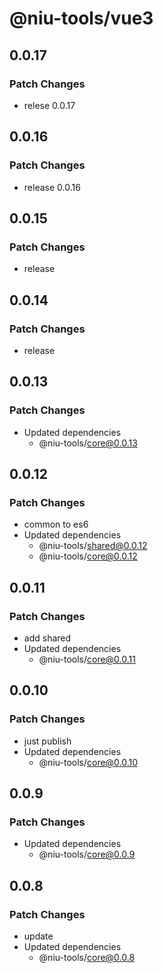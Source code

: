 # @niu-tools/vue3

## 0.0.17

### Patch Changes

- relese 0.0.17

## 0.0.16

### Patch Changes

- release 0.0.16

## 0.0.15

### Patch Changes

- release

## 0.0.14

### Patch Changes

- release

## 0.0.13

### Patch Changes

- Updated dependencies
  - @niu-tools/core@0.0.13

## 0.0.12

### Patch Changes

- common to es6
- Updated dependencies
  - @niu-tools/shared@0.0.12
  - @niu-tools/core@0.0.12

## 0.0.11

### Patch Changes

- add shared
- Updated dependencies
  - @niu-tools/core@0.0.11

## 0.0.10

### Patch Changes

- just publish
- Updated dependencies
  - @niu-tools/core@0.0.10

## 0.0.9

### Patch Changes

- Updated dependencies
  - @niu-tools/core@0.0.9

## 0.0.8

### Patch Changes

- update
- Updated dependencies
  - @niu-tools/core@0.0.8
